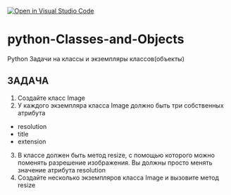 [![Open in Visual Studio Code](https://classroom.github.com/assets/open-in-vscode-2e0aaae1b6195c2367325f4f02e2d04e9abb55f0b24a779b69b11b9e10269abc.svg)](https://classroom.github.com/online_ide?assignment_repo_id=16616248&assignment_repo_type=AssignmentRepo)
# python-Classes-and-Objects
Python Задачи на классы и экземпляры классов(объекты)


## ЗАДАЧА
1. Создайте класс Image
2. У каждого экземпляра класса Image должно
быть три собственных атрибута
- resolution
- title
- extension
3. В классе должен быть метод resize, с помощью
которого можно поменять разрешение
изображения. Вы должны просто менять
значение атрибута resolution
4. Создайте несколько экземпляров класса Image и
вызовите метод resize

